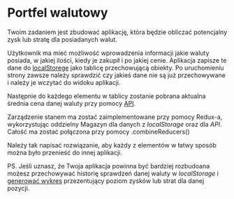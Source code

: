 # Portfel walutowy

Twoim zadaniem jest zbudować aplikację, która będzie obliczać potencjalny zysk lub stratę dla posiadanych walut.

Użytkownik ma mieć możliwość wprowadzenia informacji jakie waluty posiada, w jakiej ilości, kiedy je zakupił i po jakiej cenie. Aplikacja zapisze te dane do [localStorege](https://frontstack.pl/czym-jest-local-storage-i-jak-uzywac/) jako tablicę przechowującą obiekty. Po uruchomieniu strony zawsze należy sprawdzić czy jakieś dane nie są już przechowywane i należy je wczytać do widoku aplikacji.

Następnie do każdego elementu w tablicy zostanie pobrana aktualna średnia cena danej waluty przy pomocy [API](https://exchangeratesapi.io/).

Zarządzenie stanem ma zostać zaimplementowane przy pomocy Redux-a, wykorzystując oddzielny Magazyn dla danych z *localStorage* oraz dla *API*. Całość ma zostać połączona przy pomocy .combineReducers()

Należy tak napisać rozwiązanie, aby każdy z elementów w łatwy sposób można było przenieść do innej aplikacji.


PS. Jeśli uznasz, że Twoja aplikacja powinna być bardziej rozbudoana możesz przechowywać historię sprawdzeń danej waluty w *localStorage* i [generować wykres](https://github.com/jerairrest/react-chartjs-2) przezentujący poziom zysków lub strat dla danej pozycji.